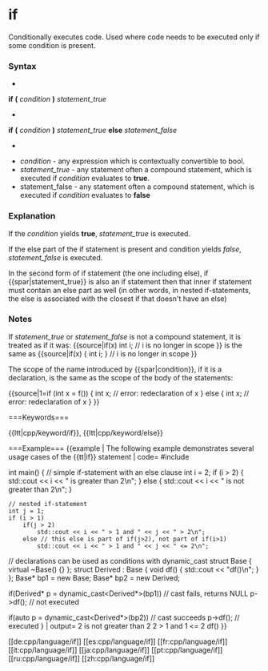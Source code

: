 # if
Conditionally executes code.
Used where code needs to be executed only if some condition is present.

### Syntax
-
**if** **(** *condition* **)** *statement_true*

-
**if** **(** *condition* **)** *statement_true* **else** *statement_false*

-
* *condition* - any expression which is contextually convertible to bool.
* *statement_true* - any statement often a compound statement, which is executed if *condition* evaluates to **true**.
* statement_false - any statement often a compound statement, which is executed if *condition* evaluates to **false**

### Explanation

If the *condition* yields **true**, *statement_true* is executed.

If the else part of the if statement is present and condition yields *false*, *statement_false* is executed.

In the second form of if statement (the one including else), if {{spar|statement_true}} is  also an if statement then that inner if statement must contain an else part as well (in other words, in nested if-statements, the else is associated with the closest if that doesn't have an else)

### Notes
If *statement_true* or *statement_false* is not a compound statement, it is treated as if it was:
{{source|if(x)
    int i;
// i is no longer in scope
}}
is the same as
{{source|if(x) {
    int i;
} // i is no longer in scope
}}

The scope of the name introduced by {{spar|condition}}, if it is a declaration, is the same as the scope of the body of the statements:

{{source|1=if (int x = f()) {
    int x; // error: redeclaration of x
}
else {
    int x; // error: redeclaration of x
}
}}


===Keywords===

{{ltt|cpp/keyword/if}},
{{ltt|cpp/keyword/else}}

===Example===
{{example
 | The following example demonstrates several usage cases of the {{tt|if}} statement
 | code=
#include <iostream>

int main()
{
    // simple if-statement with an else clause
    int i = 2;
    if (i > 2) {
        std::cout << i << " is greater than 2\n";
    } else {
        std::cout << i << " is not greater than 2\n";
    }

    // nested if-statement
    int j = 1;
    if (i > 1)
        if(j > 2)
            std::cout << i << " > 1 and " << j << " > 2\n";
        else // this else is part of if(j>2), not part of if(i>1) 
            std::cout << i << " > 1 and " << j << " <= 2\n";

   // declarations can be used as conditions with dynamic_cast
   struct Base {
        virtual ~Base() {}
   };
   struct Derived : Base {
       void df() { std::cout << "df()\n"; }
   };
   Base* bp1 = new Base;
   Base* bp2 = new Derived;

   if(Derived* p = dynamic_cast<Derived*>(bp1)) // cast fails, returns NULL
       p->df();  // not executed

   if(auto p = dynamic_cast<Derived*>(bp2)) // cast succeeds
       p->df();  // executed
}
 | output=
2 is not greater than 2
2 > 1 and 1 <= 2
df()
}}

[[de:cpp/language/if]]
[[es:cpp/language/if]]
[[fr:cpp/language/if]]
[[it:cpp/language/if]]
[[ja:cpp/language/if]]
[[pt:cpp/language/if]]
[[ru:cpp/language/if]]
[[zh:cpp/language/if]]
